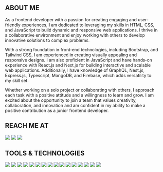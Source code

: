 <!-- <img src="https://media.giphy.com/media/ZVik7pBtu9dNS/giphy.gif" width="100%" height="300" /> -->

## ABOUT ME

As a frontend developer with a passion for creating engaging and user-friendly experiences, I am dedicated to leveraging my skills in HTML, CSS, and JavaScript to build dynamic and responsive web applications. I thrive in a collaborative environment and enjoy working with others to develop innovative solutions to complex problems.

With a strong foundation in front-end technologies, including Bootstrap, and Tailwind CSS, I am experienced in creating visually appealing and responsive designs. I am also proficient in JavaScript and have hands-on experience with React.js and Next.js for building interactive and scalable web applications. Additionally, I have knowledge of GraphQL, Nest.js, Express.js, Typescript, MongoDB, and Firebase, which adds versatility to my skill set.

Whether working on a solo project or collaborating with others, I approach each task with a positive attitude and a willingness to learn and grow. I am excited about the opportunity to join a team that values creativity, collaboration, and innovation and am confident in my ability to make a positive contribution as a junior frontend developer.

## REACH ME AT

<p align="left">
<a href="https://www.linkedin.com/in/tushar-kumar-shaha/"><img src="https://img.shields.io/badge/linkedin-%230077B5.svg?style=for-the-badge&logo=linkedin&logoColor=white"></a>
<a href="https://stackoverflow.com/users/16843566"><img src="https://img.shields.io/badge/Stack%20Overflow-FE7A16?style=for-the-badge&logo=stackoverflow&logoColor=white"></a>
<a href="https://www.facebook.com/tusharkshaha619"><img src="https://img.shields.io/badge/Facebook-%231877F2.svg?style=for-the-badge&logo=Facebook&logoColor=white"></a>
</p>

## TOOLS & TECHNOLOGIES

<p align="left">
<img src="https://img.shields.io/badge/HTML-FF5733?style=flat&logo=html5&logoColor=white">
<img src="https://img.shields.io/badge/CSS-2965F1?style=flat&logo=css3&logoColor=white">
<img src="https://img.shields.io/badge/BOOTSTRAP-7952B3?style=flat&logo=bootstrap&logoColor=white">
<img src="https://img.shields.io/badge/TAILWIND CSS-38B2AC?style=flat&logo=tailwindcss&logoColor=white">
<img src="https://img.shields.io/badge/JAVASCRIPT-F7DF1E?style=flat&logo=javascript&logoColor=black">
<img src="https://img.shields.io/badge/REACT-61DAFB?style=flat&logo=react&logoColor=black">
<img src="https://img.shields.io/badge/NEXTJS-000000?style=flat&logo=next.js&logoColor=white">
<img src="https://img.shields.io/badge/GRAPHQL-E10098?style=flat&logo=graphql&logoColor=white">
<img src="https://img.shields.io/badge/NESTJS-E0234E?style=flat&logo=nestjs&logoColor=white">
<img src="https://img.shields.io/badge/EXPRESS JS-000000?style=flat&logo=express&logoColor=white">
<img src="https://img.shields.io/badge/TYPESCRIPT-3178C6?style=flat&logo=typescript&logoColor=white">
<img src="https://img.shields.io/badge/MONGODB-47A248?style=flat&logo=mongodb&logoColor=white">
<img src="https://img.shields.io/badge/FIREBASE-FFCA28?style=flat&logo=firebase&logoColor=black">
<img src="https://img.shields.io/badge/GIT-F05032?style=flat&logo=git&logoColor=white">
<img src="https://img.shields.io/badge/GITHUB-181717?style=flat&logo=github&logoColor=white">
<img src="https://img.shields.io/badge/VS%20CODE-007ACC?style=flat&logo=visual-studio-code&logoColor=white">
</p>

<!-- <img align="left" src="https://github-readme-stats.vercel.app/api/top-langs/?username=tusharshaha&langs_count=3&theme=radical" alt="Top languanges" /> -->
<!-- <img align="left" src="https://github-readme-stats.vercel.app/api?username=tusharshaha&show_icons=true&line_height=27&count_private=true&theme=radical" alt="GitHub Stats" /> -->

